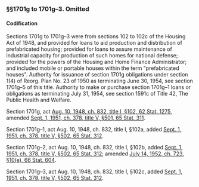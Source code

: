 ### §§1701g to 1701g–3. Omitted ###

#### Codification ####

Sections 1701g to 1701g–3 were from sections 102 to 102c of the Housing Act of 1948, and provided for loans to aid production and distribution of prefabricated housing; provided for loans to assure maintenance of industrial capacity for production of such homes for national defense; provided for the powers of the Housing and Home Finance Administrator; and included mobile or portable houses within the term "prefabricated houses". Authority for issuance of section 1701g obligations under section 1(4) of Reorg. Plan No. 23 of 1950 as terminating June 30, 1954, see section 1701g–5 of this title. Authority to make or purchase section 1701g–1 loans or obligations as terminating July 31, 1954, see section 1591c of Title 42, The Public Health and Welfare.

Section 1701g, act [Aug. 10, 1948, ch. 832, title I, §102, 62 Stat. 1275](/statviewer.htm?volume=62&page=1275), amended [Sept. 1, 1951, ch. 378, title V, §501, 65 Stat. 311](/statviewer.htm?volume=65&page=311).

Section 1701g–1, act Aug. 10, 1948, ch. 832, title I, §102a, added [Sept. 1, 1951, ch. 378, title V, §502, 65 Stat. 312](/statviewer.htm?volume=65&page=312).

Section 1701g–2, act Aug. 10, 1948, ch. 832, title I, §102b, added [Sept. 1, 1951, ch. 378, title V, §502, 65 Stat. 312](/statviewer.htm?volume=65&page=312); amended [July 14, 1952, ch. 723, §10(e), 66 Stat. 604](/statviewer.htm?volume=66&page=604).

Section 1701g–3, act Aug. 10, 1948, ch. 832, title I, §102c, added [Sept. 1, 1951, ch. 378, title V, §502, 65 Stat. 312](/statviewer.htm?volume=65&page=312).